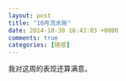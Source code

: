 ```yaml
---
layout: post
title: "10月流水账"
date: 2014-10-30 16:43:03 +0800
comments: true
categories: [随感]
---
```


我对这周的表现还算满意。


